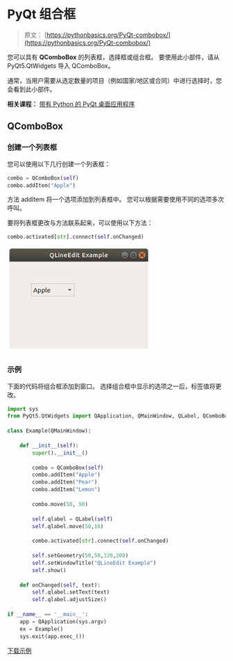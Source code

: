 # PyQt 组合框

> 原文： [https://pythonbasics.org/PyQt-combobox/](https://pythonbasics.org/PyQt-combobox/)

您可以具有 **QComboBox** 的列表框，选择框或组合框。 要使用此小部件，请从 PyQt5.QtWidgets 导入 QComboBox。

通常，当用户需要从选定数量的项目（例如国家/地区或合同）中进行选择时，您会看到此小部件。

**相关课程：**
[带有 Python 的 PyQt 桌面应用程序](https://gum.co/pysqtsamples)

## QComboBox

### 创建一个列表框

您可以使用以下几行创建一个列表框：

```py
combo = QComboBox(self)
combo.addItem("Apple")

```

方法 addItem 将一个选项添加到列表框中。 您可以根据需要使用不同的选项多次呼叫。

要将列表框更改与方法联系起来，可以使用以下方法：

```py
combo.activated[str].connect(self.onChanged)      

```

![pyqt combobox](img/9f48d29be5f240c66f4b4c975d71ebf8.jpg)

### 示例

下面的代码将组合框添加到窗口。 选择组合框中显示的选项之一后，标签值将更改。

```py
import sys
from PyQt5.QtWidgets import QApplication, QMainWindow, QLabel, QComboBox, QPushButton

class Example(QMainWindow):

    def __init__(self):
        super().__init__()

        combo = QComboBox(self)
        combo.addItem("Apple")
        combo.addItem("Pear")
        combo.addItem("Lemon")

        combo.move(50, 50)

        self.qlabel = QLabel(self)
        self.qlabel.move(50,16)

        combo.activated[str].connect(self.onChanged)      

        self.setGeometry(50,50,320,200)
        self.setWindowTitle("QLineEdit Example")
        self.show()

    def onChanged(self, text):
        self.qlabel.setText(text)
        self.qlabel.adjustSize()

if __name__ == '__main__':
    app = QApplication(sys.argv)
    ex = Example()
    sys.exit(app.exec_())

```

[下载示例](https://gum.co/pysqtsamples)